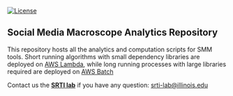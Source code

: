 [![License](https://img.shields.io/badge/License-Apache%202.0-blue.svg)](https://opensource.org/licenses/Apache-2.0) 

## Social Media Macroscope Analytics Repository
This repository hosts all the analytics and computation scripts for SMM tools. Short running algorithms with 
small dependency libraries are deployed on [AWS Lambda](https://aws.amazon.com/lambda/), while long running processes with large libraries 
required are deployed on [AWS Batch](https://aws.amazon.com/batch/)

Contact us the **[SRTI lab](https://srtilab.techservices.illinois.edu/about/)** if you have any question: <a href="mailto:srti-lab@illinois.edu">srti-lab@illinois.edu</a>